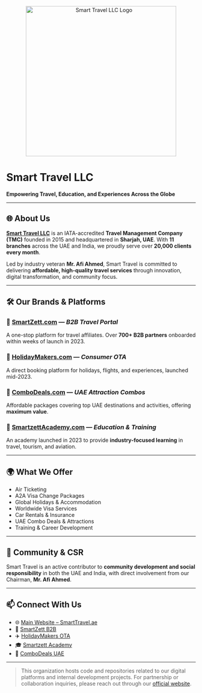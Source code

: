 <p align="center">
  <img src="https://smarttravels.ae/assets/front/img/cf_smart_logo.png" alt="Smart Travel LLC Logo" width="400"/>
</p>

# Smart Travel LLC

**Empowering Travel, Education, and Experiences Across the Globe**

---

## 🌐 About Us

[**Smart Travel LLC**](https://smarttravels.ae) is an IATA-accredited **Travel Management Company (TMC)** founded in 2015 and headquartered in **Sharjah, UAE**. With **11 branches** across the UAE and India, we proudly serve over **20,000 clients every month**.

Led by industry veteran **Mr. Afi Ahmed**, Smart Travel is committed to delivering **affordable, high-quality travel services** through innovation, digital transformation, and community focus.

---

## 🛠️ Our Brands & Platforms

### 🔹 [SmartZett.com](https://www.smartzett.com) — *B2B Travel Portal*
A one-stop platform for travel affiliates. Over **700+ B2B partners** onboarded within weeks of launch in 2023.

### 🔹 [HolidayMakers.com](https://www.holidaymakers.com) — *Consumer OTA*
A direct booking platform for holidays, flights, and experiences, launched mid-2023.

### 🔹 [ComboDeals.com](https://www.combodeals.com) — *UAE Attraction Combos*
Affordable packages covering top UAE destinations and activities, offering **maximum value**.

### 🔹 [SmartzettAcademy.com](https://www.smartzettacademy.com) — *Education & Training*
An academy launched in 2023 to provide **industry-focused learning** in travel, tourism, and aviation.

---

## 🌍 What We Offer

- Air Ticketing
- A2A Visa Change Packages
- Global Holidays & Accommodation
- Worldwide Visa Services
- Car Rentals & Insurance
- UAE Combo Deals & Attractions
- Training & Career Development

---

## 🤝 Community & CSR

Smart Travel is an active contributor to **community development and social responsibility** in both the UAE and India, with direct involvement from our Chairman, **Mr. Afi Ahmed**.

---

## 📫 Connect With Us

- 🌐 [Main Website – SmartTravel.ae](https://smarttravels.ae)
- 🧳 [SmartZett B2B](https://www.smartzett.com)
- ✈️ [HolidayMakers OTA](https://www.holidaymakers.com)
- 🎓 [Smartzett Academy](https://www.smartzettacademy.com)
- 🎉 [ComboDeals UAE](https://www.combodeals.com)

---

> This organization hosts code and repositories related to our digital platforms and internal development projects. For partnership or collaboration inquiries, please reach out through our [official website](https://smarttravels.ae).
